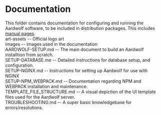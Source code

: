# Documentation
This folder contains documentation for configuring and running the Aardwolf software, to be included in distribution packages. This includes [manual pages](https://en.wikipedia.org/wiki/Man_page).
<br />
art-assets -- Official logo art <br />
images -- Images used in the documentation <br />
AARDWOLF-SETUP.md -- The main document to build an Aardwolf installtion from scratch. <br />
SETUP-DATABASE.me -- Detailed instructions for database setup, and configuration. <br />
SETUP-NGINX.md -- Instructions for setting up Aardwolf for use with NGINX <br />
SETUP-NPM_WEBPACK.md -- Documentation regarding NPM and WEBPACK installation and maintenance. <br />
TEMPLATE_FILE_STRUCTURE.md -- A visual depiction of the UI template files used for the Aardwolf server. <br />
TROUBLESHOOTING.md -- A super basic knowledgebase for errors/resolutions.
